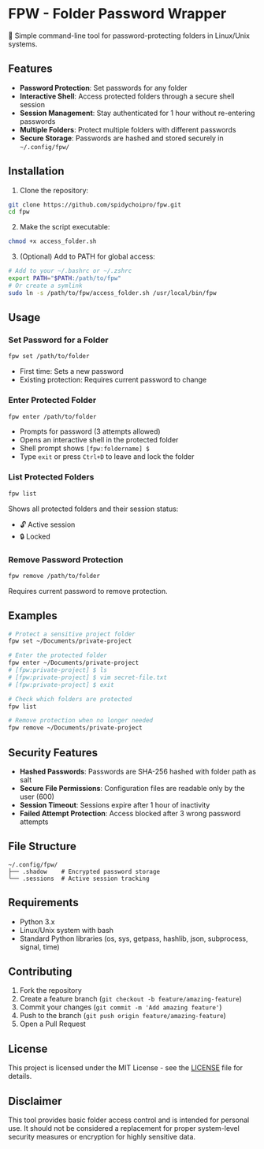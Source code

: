 # FPW - Folder Password Wrapper

🔐 Simple command-line tool for password-protecting folders in Linux/Unix systems.

## Features

- **Password Protection**: Set passwords for any folder
- **Interactive Shell**: Access protected folders through a secure shell session
- **Session Management**: Stay authenticated for 1 hour without re-entering passwords
- **Multiple Folders**: Protect multiple folders with different passwords
- **Secure Storage**: Passwords are hashed and stored securely in `~/.config/fpw/`

## Installation

1. Clone the repository:
```bash
git clone https://github.com/spidychoipro/fpw.git
cd fpw
```

2. Make the script executable:
```bash
chmod +x access_folder.sh
```

3. (Optional) Add to PATH for global access:
```bash
# Add to your ~/.bashrc or ~/.zshrc
export PATH="$PATH:/path/to/fpw"
# Or create a symlink
sudo ln -s /path/to/fpw/access_folder.sh /usr/local/bin/fpw
```

## Usage

### Set Password for a Folder
```bash
fpw set /path/to/folder
```
- First time: Sets a new password
- Existing protection: Requires current password to change

### Enter Protected Folder
```bash
fpw enter /path/to/folder
```
- Prompts for password (3 attempts allowed)
- Opens an interactive shell in the protected folder
- Shell prompt shows `[fpw:foldername] $`
- Type `exit` or press `Ctrl+D` to leave and lock the folder

### List Protected Folders
```bash
fpw list
```
Shows all protected folders and their session status:
- 🔓 Active session
- 🔒 Locked

### Remove Password Protection
```bash
fpw remove /path/to/folder
```
Requires current password to remove protection.

## Examples

```bash
# Protect a sensitive project folder
fpw set ~/Documents/private-project

# Enter the protected folder
fpw enter ~/Documents/private-project
# [fpw:private-project] $ ls
# [fpw:private-project] $ vim secret-file.txt
# [fpw:private-project] $ exit

# Check which folders are protected
fpw list

# Remove protection when no longer needed
fpw remove ~/Documents/private-project
```

## Security Features

- **Hashed Passwords**: Passwords are SHA-256 hashed with folder path as salt
- **Secure File Permissions**: Configuration files are readable only by the user (600)
- **Session Timeout**: Sessions expire after 1 hour of inactivity
- **Failed Attempt Protection**: Access blocked after 3 wrong password attempts

## File Structure

```
~/.config/fpw/
├── .shadow    # Encrypted password storage
└── .sessions  # Active session tracking
```

## Requirements

- Python 3.x
- Linux/Unix system with bash
- Standard Python libraries (os, sys, getpass, hashlib, json, subprocess, signal, time)

## Contributing

1. Fork the repository
2. Create a feature branch (`git checkout -b feature/amazing-feature`)
3. Commit your changes (`git commit -m 'Add amazing feature'`)
4. Push to the branch (`git push origin feature/amazing-feature`)
5. Open a Pull Request

## License

This project is licensed under the MIT License - see the [LICENSE](LICENSE) file for details.

## Disclaimer

This tool provides basic folder access control and is intended for personal use. It should not be considered a replacement for proper system-level security measures or encryption for highly sensitive data.
